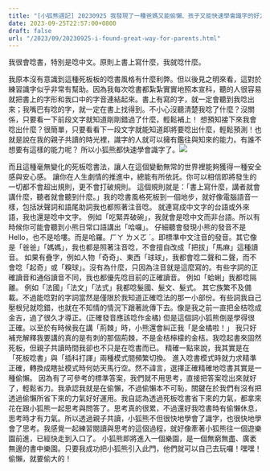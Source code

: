 ```yaml
---
title: "[小狐熊週記] 20230925 我發現了一種爸媽又能偷懶、孩子又能快速學會識字的好方法 I found a great way for parents to be lazy and children to quickly learn to read."
date: 2023-09-25T22:57:00+0800
draft: false
url: "/2023/09/20230925-i-found-great-way-for-parents.html"
---
```


我很會唸書，特別是唸中文。原則上書上寫什麼，我就唸什麼。

我原本沒有意識到這種死板板的唸書風格有什麼利弊。但以後見之明來看，這對於練習識字似乎非常有幫助。因為我每次唸書都紮紮實實地照本宣科，聽的人很容易就把書上的字形和我口中的字音連結起來。書上有寫的字，就一定會聽到我唸出來；我嘴巴有唸的字，就一定在書上找得到。不小心沒聽清楚我唸了什麼？沒關係，只要看一下前段文字就知道剛剛錯過了什麼，輕鬆補上！
想預知接下來我會唸出什麼？很簡單，只要看看下一段文字就能知道即將要唸出什麼，輕鬆預測！也就是說在我的親子共讀的時光裡，識字的人就可以擁有鑑往與知來的能力。有誰不想要有這樣的能力呢？ 所以小狐熊都快速學會識字了。![]($https://blogger.googleusercontent.com/img/a/AVvXsEiGXqG5Uv4LlgDrXpryggVASYjXahLs5RjpDra0ag4oCnNQsFdIubcfYCQ4LZH2k3Ct4oKRoxV2sPD2rZiT_KTR8x1DOCM9rvUGX-AEUoze8Ha-ou_yXtXLXFIl5duuGvId_vUmtnv_Z3oWcKmF08hRn-2Eo--EpAAw6ndBHnNbXIPots3-gIf4GCUVWeI)



而且這種毫無變化的死板唸書法，讓人在這個變動無常的世界裡能夠獲得一種安全感與安心感。 讓你在人生劇情的推進中，總能有所依託。你可以相信即將發生的一切都不會超出規則，更不會打破規則。 這個規則就是：「書上寫什麼，講者就會講什麼，聽者就會聽到什麼。」我的唸書風格死板到一個地步，就好像電腦語音一樣，包括狀聲詞和語尾助詞我也都照著注音唸。 就連寫成中文字的台語或外來語，我也還是唸中文字。 例如「吃緊弄破碗」，我就會是唸中文而非台語。所以有時候你可能會聽到小熊日常口語講出「哈囉」。 仔細聽會發現小熊的發音不是 Hello，也不是哈嘍。而是哈羅。ㄏㄚ ㄌㄨㄛ ˊ。即標準中文注音的發音。其它像是「爸爸」「媽媽」，我也都是照著注音唸，不會擅自改成「把拔」「馬麻」這種讀音。 如果有疊字，例如人物「奇奇」、東西「球球」，我都會唸二聲和二聲，而不會唸「起奇」或「糗球」。沒有為什麼，只因為注音就是這麼寫的。有些字詞的正確讀音和通俗讀音不同，我也都優先唸目前的正確讀音。 例如「蛤蜊」我都唸隔離。 例如「法國」「法文」「法式」我都唸髮國、髮文、髮式。 其它族繁不及備載。不過能唸對的字詞當然是僅限於我知道正確唸法的那一小部份。有些詞我自己壓根兒就唸錯，也就在不知情的情況下跟著訛傳下去。像是我之前一直把金桔唸成金吉，過了很久才導正。(正確發音應該唸作金橘) 但是這個詞小狐熊倒是學得很正確。以至於有時候我在講「荊棘」時，小熊還會糾正我「是金橘啦！」 我只好補充解釋我要講的真的是有刺的那個荊棘，不是金桔檸檬的金桔。我唸起書來固然死板，但親子共讀時間我卻也不只是在唸書而已。 精確一點來說，我其實是在「死板唸書」與「插科打諢」兩種模式間頻繁切換。 進入唸書模式時就力求精準正確，轉換成瞎扯模式時何妨天馬行空。然不諱言，選擇正確精確地唸書其實是一種偷懶。 因為有了可參考的標準答案，我們就不用思考，直接把答案唸出來就好了，輕鬆省力。我承認我就是在偷懶，不過偷懶本不可恥，關鍵在於我們有沒有把透過偷懶所省下來的力氣好好運用。我自認為透過死板唸書省下來的力氣，都拿來花在跟小狐熊一起思考與問答了。思考真的很累，不過還好我唸書時有偷懶休息，思考時才有力氣。所以透過親子共讀，小狐熊不但很快地學會了識字，也很快地學會了思考。我感覺一起練習閱讀與思考的這個過程，就好像牽著小狐熊往一個遊樂園前進，已經快走到入口了。 小狐熊即將進入一個樂園，是一個無窮無盡、廣袤無邊的書中樂園。只要我成功把小狐熊引入此門，他們就可以自己去玩囉！嘿嘿！偷懶，就要偷大的！

